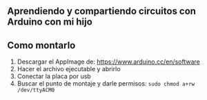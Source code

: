 ## Aprendiendo y compartiendo circuitos con Arduino con mi hijo

## Como montarlo

1. Descargar el AppImage de: https://www.arduino.cc/en/software
2. Hacer el archivo ejecutable y abrirlo
3. Conectar la placa por usb
4. Buscar el punto de montaje y darle permisos: `sudo chmod a+rw /dev/ttyACM0`
